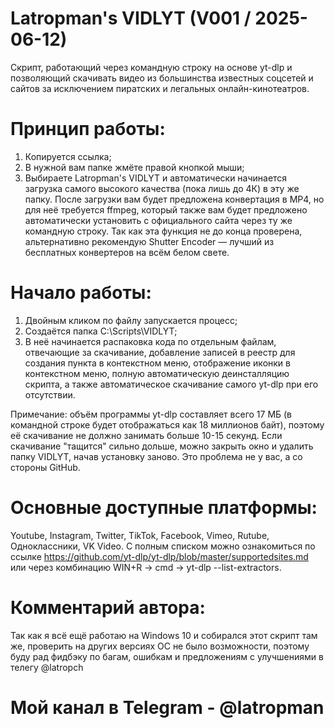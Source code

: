 # Latropman's VIDLYT (V001 / 2025-06-12) 
Cкрипт, работающий через командную строку на основе yt-dlp и позволяющий скачивать видео из большинства известных соцсетей и сайтов за исключением пиратских и легальных онлайн-кинотеатров.

# Принцип работы:
1) Копируется ссылка;
2) В нужной вам папке жмёте правой кнопкой мыши;
3) Выбираете Latropman's VIDLYT и автоматически начинается загрузка самого высокого качества (пока лишь до 4К) в эту же папку.
После загрузки вам будет предложена конвертация в MP4, но для неё требуется ffmpeg, который также вам будет предложено автоматически установить с официального сайта через ту же командную строку. Так как эта функция не до конца проверена, альтернативно рекомендую Shutter Encoder — лучший из бесплатных конвертеров на всём белом свете.

# Начало работы:
1) Двойным кликом по файлу запускается процесс;
2) Создаётся папка C:\Scripts\VIDLYT;
3) В неё начинается распаковка кода по отдельным файлам, отвечающие за скачивание, добавление записей в реестр для создания пункта в контекстном меню, отображение иконки в контекстном меню, полную автоматическую деинсталляцию скрипта, а также автоматическое скачивание самого yt-dlp при его отсутствии.

Примечание: объём программы yt-dlp составляет всего 17 МБ (в командной строке будет отображаться как 18 миллионов байт), поэтому её скачивание не должно занимать больше 10-15 секунд. Если скачивание "тащится" сильно дольше, можно закрыть окно и удалить папку VIDLYT, начав установку заново. Это проблема не у вас, а со стороны GitHub.

# Основные доступные платформы:
Youtube, Instagram, Twitter, TikTok, Facebook, Vimeo, Rutube, Одноклассники, VK Video. С полным списком можно ознакомиться по ссылке https://github.com/yt-dlp/yt-dlp/blob/master/supportedsites.md или через комбинацию WIN+R → cmd → yt-dlp --list-extractors.

# Комментарий автора:
Так как я всё ещё работаю на Windows 10 и собирался этот скрипт там же, проверить на других версиях ОС не было возможности, поэтому буду рад фидбэку по багам, ошибкам и предложениям с улучшениями в телегу @latropch

# Мой канал в Telegram - @latropman
